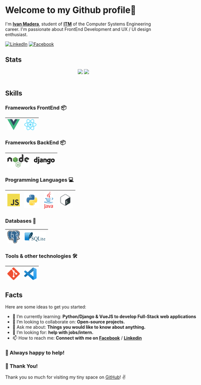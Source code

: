 # Welcome to my Github profile👋

I'm **[Ivan Madera](https://www.linkedin.com/in/ivan-madera/)**,  student of **[ITM](https://www.itmerida.mx/)** of the Computer Systems Engineering career. I'm passionate about FrontEnd Development and UX / UI design enthusiast.

[![LinkedIn](https://img.shields.io/static/v1.svg?label=LinkedIn&message=@IvanMadera&logo=linkedin&style=flat&color=blue)](https://www.linkedin.com/in/ivan-madera/)
[![Facebook](https://img.shields.io/static/v1.svg?label=facebook&message=@IvanMadera&logo=facebook&style=flat&color=blue)](https://www.facebook.com/ivan.madera1999)

## Stats

<nobr>
<p align="center">
  <img src ="https://github-readme-stats.vercel.app/api?username=ivanmadera&show_icons=true&count_private=true&theme=dark&hide_border=true">
  <img src ="https://github-readme-stats.vercel.app/api/top-langs/?username=ivanmadera&layout=compact&hide_border=true&theme=dark&langs_count=6&hide=jupyter%20notebook,tex,css,php" width="488">
  <br>
  <br>
</p>

## Skills

### Frameworks FrontEnd :package:

| [<img src="assets/vue.png" title="vue" alt="vue" width="40">](https://vuejs.org/) | [<img src="assets/react.png" title="react" alt="react" width="40">](https://es.reactjs.org/) |
| --------------------------------------------------------------------------------- | ----------------------------------------------------------------------------------- |


### Frameworks BackEnd :package:

| [<img src="assets/nodejs.png" title="node" alt="node" width="70">](https://nodejs.org/es/) | [<img src="assets/django.png" title="django" alt="django" width="70">](https://www.djangoproject.com/) |
| ------------------------------------------------------------------------------------------ | ----------------------------------------------------------------------------------- |


### Programming Languages :computer:

| [<img src="assets/javascript.png" title="js" alt="js" width="40">](https://developer.mozilla.org/en-US/docs/Web/JavaScript) | [<img src="assets/python.png" title="python" alt="python" width="50">](https://www.python.org/) | [<img src="assets/java.png" title="ts" alt="ts" width="30">](https://www.java.com/es/) | [<img src="assets/bash.png" title="bash" alt="bash" width="50">](https://www.gnu.org/software/bash/) |
| --------------------------------------------------------------------------------------------------------------------------- | ----------------------------------------------------------------------------------------------- | -------------------------------------------------------------------------------------- | ---------------------------------------------------------------------------------- |


### Databases :floppy_disk:

| [<img src="assets/postgres.svg" title="postgres" alt="postgres" width="40">](https://www.postgresql.org/) | [<img src="assets/sqlite.png" title="sqlite" alt="sqlite" width="70">](https://www.sqlite.org/index.html) |
| --------------------------------------------------------------------------------------------------------- | ------------------------------------------------------------------------------------------- |


### Tools & other technologies :hammer_and_wrench:

| [<img src="assets/git.png" title="git" alt="git" width="40">](https://git-scm.com/) | [<img src="assets/vscode.png" width="40">](https://code.visualstudio.com/) |
| ----------------------------------------------------------------------------------- | -------------------------------------------------------------------------- |

## Facts

Here are some ideas to get you started:

- 🌱 I’m currently learning: **Python/Django & VueJS to develop Full-Stack web applications**
- 👯 I’m looking to collaborate on: **Open-source projects.**
- 💬 Ask me about: **Things you would like to know about anything.**
- 🤔 I’m looking for: **help with jobs/intern.**
- 📫 How to reach me: **Connect with me on [Facebook](https://www.facebook.com/ivan.madera1999)** / **[Linkedin](https://www.linkedin.com/in/ivan-madera/)**

### :handshake: Always happy to help!

### :hugs: Thank You!

Thank you so much for visiting my tiny space on [GitHub](https://github.com/IvanMadera)! :v:
